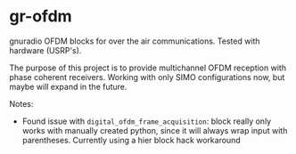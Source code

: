 # gr-ofdm
gnuradio OFDM blocks for over the air communications.  Tested with hardware (USRP's).

The purpose of this project is to provide multichannel OFDM reception with phase coherent receivers.  Working with only SIMO configurations now, but maybe will expand in the future.

Notes:
- Found issue with `digital_ofdm_frame_acquisition`: block really only works with manually created python, since it will always wrap input with parentheses.  Currently using a hier block hack workaround 
